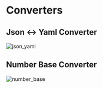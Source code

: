 # Converters

## Json <-> Yaml Converter

![json_yaml](@root/json_yaml.webp)

## Number Base Converter

![number_base](@root/number_base.webp)
